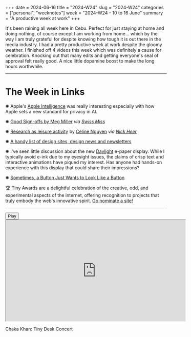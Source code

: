 +++
date = 2024-06-16
title = "2024-W24"
slug = "2024-W24"
categories = ["personal", "weeknotes"]
week = "2024-W24 - 10 to 16 June"
summary = "A productive week at work"
+++

It's been raining all week here in Cebu. Perfect for just staying at home and doing nothing, of course except I am working from home... which by the way I am truly grateful for despite knowing how tough it is out there in the media industry. I had a pretty productive week at work despite the gloomy weather. I finished off 4 videos this week which was definitely a cause for celebration. Knocking out that many edits and getting everyone's seal of approval felt really good. A nice little dopamine boost to make the long hours worthwhile.

---

# The Week in Links

✺ Apple's [Apple Intelligence](https://www.apple.com/newsroom/2024/06/introducing-apple-intelligence-for-iphone-ipad-and-mac/) was really interesting especially with how Apple sets a new standard for privacy in AI.

✺ [Good Sign-offs by Meg Miller](https://www.are.na/meg-miller/good-sign-offs) *via [Swiss Miss](https://www.swiss-miss.com/2024/06/email-sign-offs.html)*

✺ [Research as leisure activity](https://www.personalcanon.com/p/research-as-leisure-activity) by [Celine Nguyen](https://substack.com/@celinenguyen) *via [Nick Heer](https://pxlnv.com/linklog/research-as-leisure/)*

✺ [A handy list of design sites, design news and newsletters](https://stephen.news/2024/06/a-handy-list-of-design-sites-design-news-and-newsletters/)

✺ I've seen little discussion about the new [Daylight](https://daylightcomputer.com/) e-paper display. While I typically avoid e-ink due to my eyesight issues, the claims of crisp text and interactive animations have piqued my interest. Has anyone had hands-on experience with this display that could share their impressions?

✺ [Sometimes, a Button Just Wants to Look Like a Button](https://blog.applaudstud.io/s/)

🏆 Tiny Awards are a delightful celebration of the creative, odd, and experimental aspects of the internet, offering recognition to projects that truly embody the web's innovative spirit. [Go nominate a site!](https://tinyawards.net/)

---

<lite-youtube videoid="Gse1LKXuV2M" style="background-image: url(&quot;https://i.ytimg.com/vi/Gse1LKXuV2M/hqdefault.jpg&quot;);" class="lyt-activated"><button type="button" class="lty-playbtn"><span class="lyt-visually-hidden">Play</span></button><iframe width="560" height="315" title="Play" allow="accelerometer; autoplay; encrypted-media; gyroscope; picture-in-picture" allowfullscreen="" src="https://www.youtube-nocookie.com/embed/Gse1LKXuV2M?autoplay"></iframe></lite-youtube>

Chaka Khan: Tiny Desk Concert